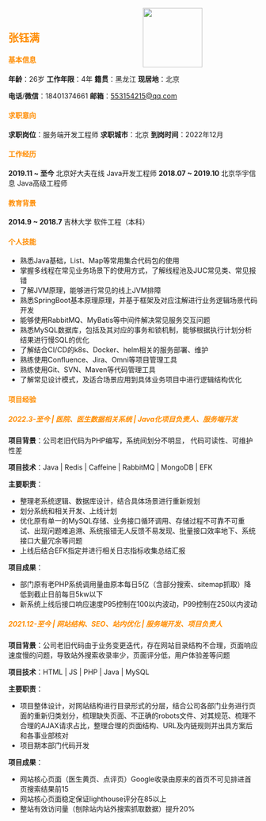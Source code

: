 ## <span style="color:darkorange">张钰满</span>

<img style="position: absolute;width: 120px;top: 35px;left: 500px;" src="http://leanlee.top/resume/images/resume/zhangyuman.jpeg">

#### <span style="color:darkorange">基本信息</span>

**年龄**：26岁    **工作年限**：4年    **籍贯**：黑龙江    **现居地**：北京

**电话**/**微信**：18401374661        **邮箱**：553154215@qq.com

#### <span style="color:darkorange">求职意向</span>

**求职岗位**：服务端开发工程师        **求职城市**：北京                    **到岗时间**：2022年12月

#### <span style="color:darkorange">工作经历</span>

**2019.11 ~ 至今**                                北京好大夫在线 Java开发工程师
**2018.07 ~ 2019.10**                         北京华宇信息 Java高级工程师

#### <span style="color:darkorange">教育背景</span>

**2014.9 ~ 2018.7**                              吉林大学 软件工程（本科）

#### <span style="color:darkorange">个人技能</span>

- 熟悉Java基础，List、Map等常用集合代码包的使用
- 掌握多线程在常见业务场景下的使用方式，了解线程池及JUC常见类、常见报错
- 了解JVM原理，能够进行常见的线上JVM排障
- 熟悉SpringBoot基本原理原理，并基于框架及对应注解进行业务逻辑场景代码开发
- 能够使用RabbitMQ、MyBatis等中间件解决常见服务交互问题
- 熟悉MySQL数据库，包括及其对应的事务和锁机制，能够根据执行计划分析结果进行慢SQL的优化
- 了解结合CI/CD的k8s、Docker、helm相关的服务部署、维护
- 熟练使用Confluence、Jira、Omni等项目管理工具
- 熟练使用Git、SVN、Maven等代码管理工具
- 了解常见设计模式，及适合场景应用到具体业务项目中进行逻辑结构优化

#### <span style="color:darkorange">项目经验</span>

##### <span style="color:darkorange">2022.3-至今 | 医院、医生数据相关系统 | Java化项目负责人、服务端开发</span>

**项目背景**：公司老旧代码为PHP编写，系统间划分不明显， 代码可读性、可维护性差

**项目技术**：Java | Redis | Caffeine | RabbitMQ | MongoDB | EFK

**主要职责**：

- 整理老系统逻辑、数据库设计，结合具体场景进行重新规划
- 划分系统和相关开发、上线计划
- 优化原有单一的MySQL存储、业务接口循环调用、存储过程不可靠不可重试、出现问题难追溯、系统报错无人反馈不易发现、批量接口效率地下、系统接口大量冗余等问题
- 上线后结合EFK指定并进行相关日志指标收集总结汇报

**项目成果**：

- 部门原有老PHP系统调用量由原本每日5亿（含部分搜索、sitemap抓取）降低到截止日前每日5kw以下
- 新系统上线后接口响应速度P95控制在100以内波动，P99控制在250以内波动

##### <span style="color:darkorange">2021.12-至今 | 网站结构、SEO、站内优化 | 服务端开发、项目负责人</span>

**项目背景**：公司老旧代码由于业务变更迭代，存在网站目录结构不合理，页面响应速度慢的问题，导致站外搜索收录率少，页面评分低，用户体验差等问题

**项目技术**：HTML | JS | PHP | Java | MySQL

**主要职责**：

- 项目整体设计，对网站结构进行目录形式的分层，结合公司各部门业务进行页面的重新归类划分，梳理缺失页面、不正确的robots文件、对其规范、梳理不合理的AJAX请求占比，整理合理的页面结构、URL及内链规则并出具方案后和各事业部核对
- 项目期本部门代码开发

**项目成果**：

- 网站核心页面（医生黄页、点评页）Google收录由原来的首页不可见排进首页搜索结果前15
- 网站核心页面稳定保证lighthouse评分在85以上
- 整站有效访问量（刨除站内站外搜索抓取数据）提升20%